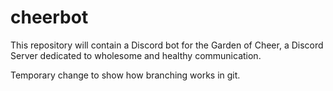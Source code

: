 # cheerbot
This repository will contain a Discord bot for the Garden of Cheer, a Discord Server dedicated to wholesome and healthy communication.

Temporary change to show how branching works in git.